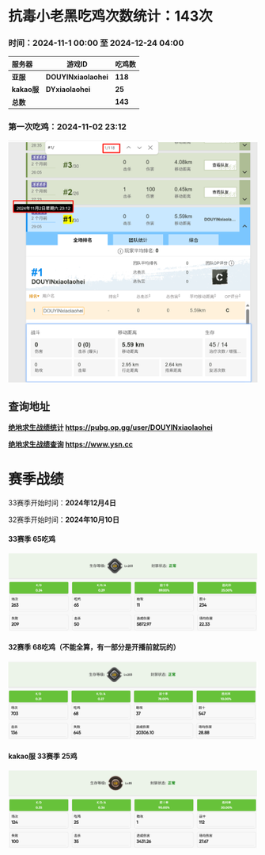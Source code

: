 #                    抗毒小老黑吃鸡次数统计：143次 

### 时间：2024-11-1 00:00 至 2024-12-24 04:00

| 服务器      | 游戏ID               | 吃鸡数  |
| :---------- | -------------------- | :------ |
| **亚服**    | **DOUYINxiaolaohei** | **118** |
| **kakao服** | **DYxiaolaohei**     | **25**  |
| **总数**    |                      | **143** |

### 第一次吃鸡：2024-11-02 23:12 

![image-20241224204000640](https://raw.githubusercontent.com/zwdsly/TyproaImage/main/image-20241224204000640.png)

## 查询地址

**[绝地求生战绩统计](https://pubg.op.gg/user/DOUYINxiaolaohei)     https://pubg.op.gg/user/DOUYINxiaolaohei**

**[绝地求生战绩查询](https://www.ysn.cc/)     https://www.ysn.cc**



#                             赛季战绩

33赛季开始时间：**2024年12月4日**

32赛季开始时间：**2024年10月10日**

#### 33赛季 65吃鸡

![image-20241224210402441](https://raw.githubusercontent.com/zwdsly/TyproaImage/main/image-20241224210402441.png)

#### 32赛季 68吃鸡（不能全算，有一部分是开播前就玩的）

![image-20241224204438158](https://raw.githubusercontent.com/zwdsly/TyproaImage/main/image-20241224204438158.png)

#### kakao服 33赛季 25鸡

![image-20241224204313648](https://raw.githubusercontent.com/zwdsly/TyproaImage/main/image-20241224204313648.png)
